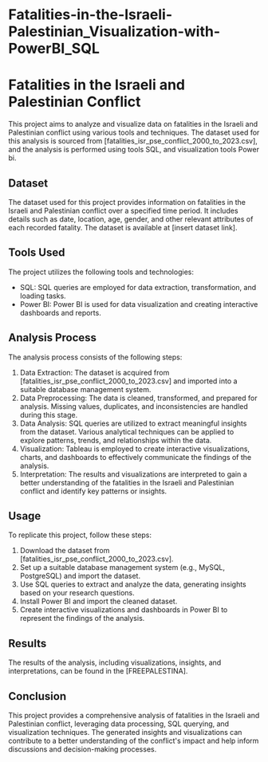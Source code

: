# Fatalities-in-the-Israeli-Palestinian_Visualization-with-PowerBI_SQL
# Fatalities in the Israeli and Palestinian Conflict

This project aims to analyze and visualize data on fatalities in the Israeli and Palestinian conflict using various tools and techniques. The dataset used for this analysis is sourced from [fatalities_isr_pse_conflict_2000_to_2023.csv], and the analysis is performed using tools  SQL, and visualization tools Power bi.

## Dataset

The dataset used for this project provides information on fatalities in the Israeli and Palestinian conflict over a specified time period. It includes details such as date, location, age, gender, and other relevant attributes of each recorded fatality. The dataset is available at [insert dataset link].

## Tools Used

The project utilizes the following tools and technologies:
- SQL: SQL queries are employed for data extraction, transformation, and loading tasks.
- Power BI: Power BI is used for data visualization and creating interactive dashboards and reports.

## Analysis Process

The analysis process consists of the following steps:

1. Data Extraction: The dataset is acquired from [fatalities_isr_pse_conflict_2000_to_2023.csv] and imported into a suitable database management system.
2. Data Preprocessing: The data is cleaned, transformed, and prepared for analysis. Missing values, duplicates, and inconsistencies are handled during this stage.
3. Data Analysis: SQL queries are utilized to extract meaningful insights from the dataset. Various analytical techniques can be applied to explore patterns, trends, and relationships within the data.
4. Visualization: Tableau is employed to create interactive visualizations, charts, and dashboards to effectively communicate the findings of the analysis.
5. Interpretation: The results and visualizations are interpreted to gain a better understanding of the fatalities in the Israeli and Palestinian conflict and identify key patterns or insights.

## Usage

To replicate this project, follow these steps:

1. Download the dataset from [fatalities_isr_pse_conflict_2000_to_2023.csv].
2. Set up a suitable database management system (e.g., MySQL, PostgreSQL) and import the dataset.
3. Use SQL queries to extract and analyze the data, generating insights based on your research questions.
4. Install Power BI and import the cleaned dataset.
5. Create interactive visualizations and dashboards in Power BI to represent the findings of the analysis.

## Results

The results of the analysis, including visualizations, insights, and interpretations, can be found in the [FREEPALESTINA].

## Conclusion

This project provides a comprehensive analysis of fatalities in the Israeli and Palestinian conflict, leveraging data processing, SQL querying, and visualization techniques. The generated insights and visualizations can contribute to a better understanding of the conflict's impact and help inform discussions and decision-making processes.

